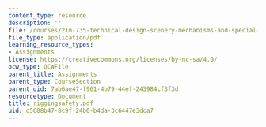 ```yaml
---
content_type: resource
description: ''
file: /courses/21m-735-technical-design-scenery-mechanisms-and-special-effects-spring-2004/d5688b478c9f24b0b4da3c6447e3dca7_riggingsafety.pdf
file_type: application/pdf
learning_resource_types:
- Assignments
license: https://creativecommons.org/licenses/by-nc-sa/4.0/
ocw_type: OCWFile
parent_title: Assignments
parent_type: CourseSection
parent_uid: 7ab6ae47-f961-4b79-44ef-243984cf3f3d
resourcetype: Document
title: riggingsafety.pdf
uid: d5688b47-8c9f-24b0-b4da-3c6447e3dca7
---
```

